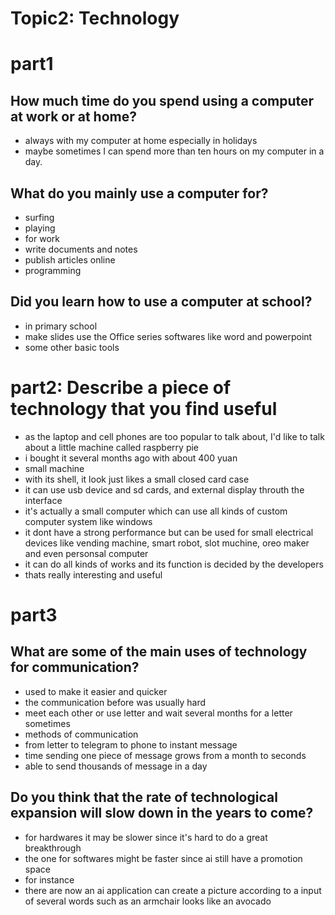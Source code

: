 # Topic2: Technology

# part1

## How much time do you spend using a computer at work or at home?

- always with my computer at home especially in holidays
- maybe sometimes I can spend more than ten hours on my computer in a day.

## What do you mainly use a computer for?

- surfing
- playing
- for work
- write documents and notes
- publish articles online
- programming

## **Did you learn how to use a computer at school?**

- in primary school
- make slides use the Office series softwares like word and powerpoint
- some other basic tools

# part2: Describe a piece of technology that you find useful

- as the laptop and cell phones are too popular to talk about, I'd like to talk about a little machine called raspberry pie
- i bought it several months ago with about 400 yuan
- small machine
- with its shell, it look just likes a small closed card case
- it can use usb device and sd cards, and external display throuth the interface
- it's actually a small computer which can use all kinds of custom computer system like windows
- it dont have a strong performance but can be used for small electrical devices like vending machine, smart robot, slot muchine, oreo maker and even personsal computer
- it can do all kinds of works and its function is decided by the developers
- thats really interesting and useful

# part3

## What are some of the main uses of technology for communication?

- used to make it easier and quicker
- the communication before was usually hard
- meet each other or use letter and wait several months for a letter sometimes
- methods of communication
- from letter to telegram to phone to instant message
- time sending one piece of message grows from a month to seconds
- able to send thousands of message in a day

## Do you think that the rate of technological expansion will slow down in the years to come?

- for hardwares it may be slower since it's hard to do a great breakthrough
- the one for softwares might be faster since ai still have a promotion space
- for instance
- there are now an ai application can create a picture according to a input of several words such as an armchair looks like an avocado
